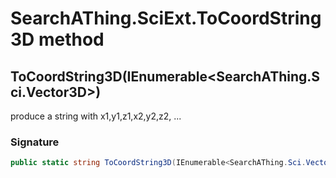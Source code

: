 # SearchAThing.SciExt.ToCoordString3D method
## ToCoordString3D(IEnumerable<SearchAThing.Sci.Vector3D>)
produce a string with x1,y1,z1,x2,y2,z2, ...

### Signature
```csharp
public static string ToCoordString3D(IEnumerable<SearchAThing.Sci.Vector3D> points)
```
